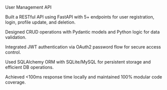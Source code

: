 User Management API

Built a RESTful API using FastAPI with 5+ endpoints for user registration, login, profile update, and deletion.

Designed CRUD operations with Pydantic models and Python logic for data validation.

Integrated JWT authentication via OAuth2 password flow for secure access control.

Used SQLAlchemy ORM with SQLite/MySQL for persistent storage and efficient DB operations.

Achieved <100ms response time locally and maintained 100% modular code coverage.
